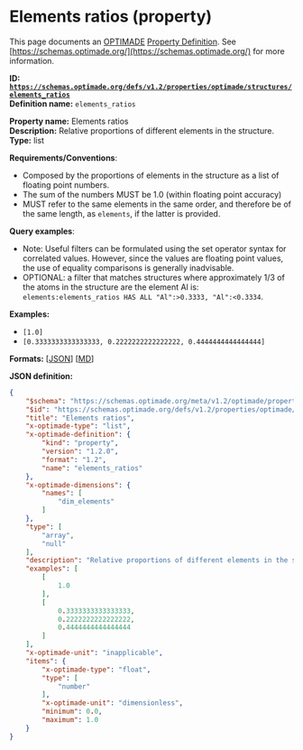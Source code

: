 # Elements ratios (property)

This page documents an [OPTIMADE](https://www.optimade.org/) [Property Definition](https://schemas.optimade.org/#definitions). See [https://schemas.optimade.org/](https://schemas.optimade.org/) for more information.

**ID: [`https://schemas.optimade.org/defs/v1.2/properties/optimade/structures/elements_ratios`](https://schemas.optimade.org/defs/v1.2/properties/optimade/structures/elements_ratios.md)**  
**Definition name:** `elements_ratios`

**Property name:** Elements ratios  
**Description:** Relative proportions of different elements in the structure.  
**Type:** list  

**Requirements/Conventions**:

- Composed by the proportions of elements in the structure as a list of floating point numbers.
- The sum of the numbers MUST be 1.0 (within floating point accuracy)
- MUST refer to the same elements in the same order, and therefore be of the same length, as `elements`, if the latter is provided.

**Query examples**:

- Note: Useful filters can be formulated using the set operator syntax for correlated values.
  However, since the values are floating point values, the use of equality comparisons is generally inadvisable.
- OPTIONAL: a filter that matches structures where approximately 1/3 of the atoms in the structure are the element Al is: `elements:elements_ratios HAS ALL "Al":>0.3333, "Al":<0.3334`.

**Examples:**

- `[1.0]`
- `[0.3333333333333333, 0.2222222222222222, 0.4444444444444444]`

**Formats:** [[JSON](elements_ratios.json)] [[MD](elements_ratios.md)]

**JSON definition:**

``` json
{
    "$schema": "https://schemas.optimade.org/meta/v1.2/optimade/property_definition.md",
    "$id": "https://schemas.optimade.org/defs/v1.2/properties/optimade/structures/elements_ratios",
    "title": "Elements ratios",
    "x-optimade-type": "list",
    "x-optimade-definition": {
        "kind": "property",
        "version": "1.2.0",
        "format": "1.2",
        "name": "elements_ratios"
    },
    "x-optimade-dimensions": {
        "names": [
            "dim_elements"
        ]
    },
    "type": [
        "array",
        "null"
    ],
    "description": "Relative proportions of different elements in the structure.\n\n**Requirements/Conventions**:\n\n- Composed by the proportions of elements in the structure as a list of floating point numbers.\n- The sum of the numbers MUST be 1.0 (within floating point accuracy)\n- MUST refer to the same elements in the same order, and therefore be of the same length, as `elements`, if the latter is provided.\n\n**Query examples**:\n\n- Note: Useful filters can be formulated using the set operator syntax for correlated values.\n  However, since the values are floating point values, the use of equality comparisons is generally inadvisable.\n- OPTIONAL: a filter that matches structures where approximately 1/3 of the atoms in the structure are the element Al is: `elements:elements_ratios HAS ALL \"Al\":>0.3333, \"Al\":<0.3334`.",
    "examples": [
        [
            1.0
        ],
        [
            0.3333333333333333,
            0.2222222222222222,
            0.4444444444444444
        ]
    ],
    "x-optimade-unit": "inapplicable",
    "items": {
        "x-optimade-type": "float",
        "type": [
            "number"
        ],
        "x-optimade-unit": "dimensionless",
        "minimum": 0.0,
        "maximum": 1.0
    }
}
```